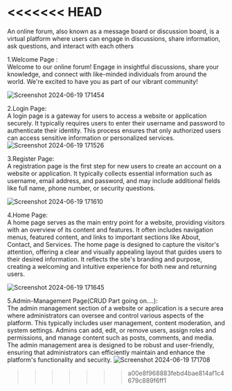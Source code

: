 <<<<<<< HEAD
=======
An online forum, also known as a message board or discussion board, is a virtual platform where users can engage in discussions, share information, ask questions, and interact with each others


1.Welcome Page : <br>
Welcome to our online forum! Engage in insightful discussions, share your knowledge, and connect with like-minded individuals from around the world. We're excited to have you as part of our vibrant community!

![Screenshot 2024-06-19 171454](https://github.com/anishregmi17/Online-Forum-MS/assets/103883548/8c8a5d60-a6e7-4152-81b3-170f7fa0f670)

2.Login Page: <br>
A login page is a gateway for users to access a website or application securely. It typically requires users to enter their username and password to authenticate their identity. This process ensures that only authorized users can access sensitive information or personalized services.
![Screenshot 2024-06-19 171526](https://github.com/anishregmi17/Online-Forum-MS/assets/103883548/77bc716f-ca83-4cb3-a1dc-aac137743e2d)

3.Register Page: <br>
A registration page is the first step for new users to create an account on a website or application. It typically collects essential information such as username, email address, and password, and may include additional fields like full name, phone number, or security questions. 

![Screenshot 2024-06-19 171610](https://github.com/anishregmi17/Online-Forum-MS/assets/103883548/c91b7f0b-dceb-4db5-b700-ddfc83fdfb79)

4.Home Page: <br>
A home page serves as the main entry point for a website, providing visitors with an overview of its content and features. It often includes navigation menus, featured content, and links to important sections like About, Contact, and Services. The home page is designed to capture the visitor's attention, offering a clear and visually appealing layout that guides users to their desired information. It reflects the site's branding and purpose, creating a welcoming and intuitive experience for both new and returning users.

![Screenshot 2024-06-19 171645](https://github.com/anishregmi17/Online-Forum-MS/assets/103883548/b9df8ef3-1b62-4ef5-a107-14aa61237f36)

5.Admin-Management Page(CRUD Part going on....): <br>
The admin management section of a website or application is a secure area where administrators can oversee and control various aspects of the platform. This typically includes user management, content moderation, and system settings. Admins can add, edit, or remove users, assign roles and permissions, and manage content such as posts, comments, and media.  The admin management area is designed to be robust and user-friendly, ensuring that administrators can efficiently maintain and enhance the platform's functionality and security.
![Screenshot 2024-06-19 171708](https://github.com/anishregmi17/Online-Forum-MS/assets/103883548/ffc79205-bd38-4065-9715-21c959b0b9bb)
>>>>>>> a00e8f968883febd4bae814af1c4679c889f6ff1
